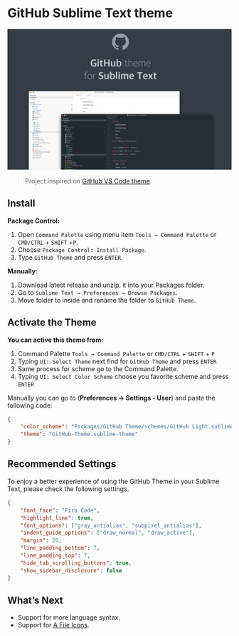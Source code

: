 # GitHub Sublime Text theme

![GitHub Sublime Text theme](./assets/screen.png)

> Project inspired on [GitHub VS Code theme](https://github.com/primer/github-vscode-theme).

## Install

**Package Control:**

1. Open `Command Palette` using menu item `Tools → Command Palette` or `CMD/CTRL` + `SHIFT` +`P`.
2. Choose `Package Control: Install Package`.
3. Type `GitHub Theme` and press `ENTER`.

**Manually:**

1. Download latest release and unzip. it into your Packages folder.
2. Go to `Sublime Text → Preferences → Browse Packages`.
3. Move folder to inside and rename the folder to `GitHub Theme`.

## Activate the Theme

**You can active this theme from:**

1. Command Palette `Tools → Command Palette` or `CMD/CTRL` + `SHIFT` + `P`
2. Typing `UI: Select Theme` next find for `GitHub Theme` and press `ENTER`
3. Same process for scheme go to the Command Palette.
4. Typing `UI: Select Color Scheme` choose you favorite scheme and press `ENTER`

Manually you can go to (**Preferences → Settings - User**) and paste the following code:

```json
{
    "color_scheme": "Packages/GitHub Theme/schemes/GitHub Light.sublime-color-scheme",
    "theme": "GitHub-Theme.sublime-theme"
}
```

## Recommended Settings

To enjoy a better experience of using the GitHub Theme in your Sublime Text, please check the following settings.

```json
{
    "font_face": "Fira Code",
    "highlight_line": true,
    "font_options": ["gray_antialias", "subpixel_antialias"], 
    "indent_guide_options": ["draw_normal", "draw_active"], 
    "margin": 20,
    "line_padding_bottom": 7,
    "line_padding_top": 7,
    "hide_tab_scrolling_buttons": true,
    "show_sidebar_disclosure": false
}
```

## What’s Next

-   Support for more language syntax.
-   Support for [A File Icons](https://github.com/SublimeText/AFileIcon).
